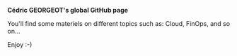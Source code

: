 <b>Cédric GEORGEOT's global GitHub page</b>

You'll find some materiels on different topics such as: Cloud, FinOps, and so on...

Enjoy :-)
